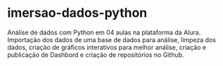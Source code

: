 # imersao-dados-python
Análise de dados com Python em 04 aulas na plataforma da Alura. Importação dos dados de uma base de dados para análise, limpeza dos dados, criação de gráficos interativos para melhor análise, criação e publicação de Dashbord e criação de repositórios no Github.

